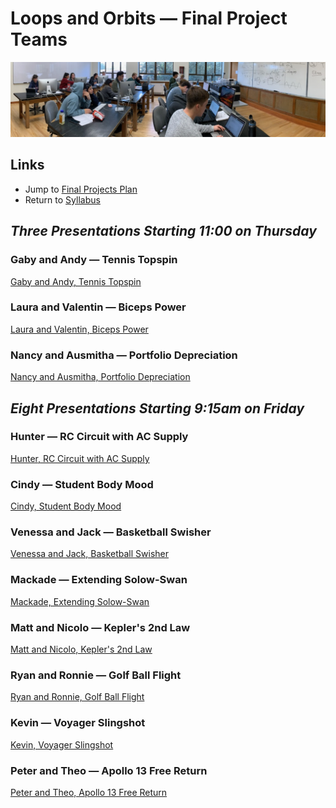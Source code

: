 # Loops and Orbits &mdash; Final Project Teams

![Class at Work](./photos/ClassAtWork.jpeg)

## Links

* Jump to [Final Projects Plan](./plan.md)
* Return to [Syllabus](http://physics.stmarys-ca.edu/faculty/brianhill/courses/Jan033/20J/index.html)

## *Three Presentations Starting 11:00 on Thursday*

### Gaby and Andy &mdash; Tennis Topspin

[Gaby and Andy, Tennis Topspin](./gaby_andy/tennis_topspin.md)

### Laura and Valentin &mdash; Biceps Power

[Laura and Valentin, Biceps Power](./gaby_andy/biceps_power.md)

### Nancy and Ausmitha &mdash; Portfolio Depreciation

[Nancy and Ausmitha, Portfolio Depreciation](./nancy_ausmitha/portfolio_depreciation.md)

## *Eight Presentations Starting 9:15am on Friday*

### Hunter &mdash; RC Circuit with AC Supply

[Hunter, RC Circuit with AC Supply](./hunter/rc_circuit_ac_supply.md)

### Cindy &mdash; Student Body Mood

[Cindy, Student Body Mood](./cindy/student_body_mood.md)

### Venessa and Jack &mdash; Basketball Swisher

[Venessa and Jack, Basketball Swisher](./venessa_jack/basketball_swisher.md)

### Mackade &mdash; Extending Solow-Swan

[Mackade, Extending Solow-Swan](./mackade/extending_solow_swan.md)

### Matt and Nicolo &mdash; Kepler's 2nd Law

[Matt and Nicolo, Kepler's 2nd Law](./matt_nicolo/keplers_2nd_law.md)

### Ryan and Ronnie &mdash; Golf Ball Flight

[Ryan and Ronnie, Golf Ball Flight](./ryan_ronnie/golf_ball_flight.md)

### Kevin &mdash; Voyager Slingshot

[Kevin, Voyager Slingshot](./kevin/voyager_slingshot.md)

### Peter and Theo &mdash; Apollo 13 Free Return

[Peter and Theo, Apollo 13 Free Return](./peter_theo/apollo_13_free_return.md)

